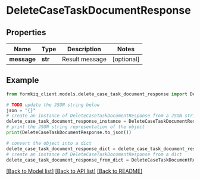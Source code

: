 # DeleteCaseTaskDocumentResponse


## Properties

Name | Type | Description | Notes
------------ | ------------- | ------------- | -------------
**message** | **str** | Result message | [optional] 

## Example

```python
from formkiq_client.models.delete_case_task_document_response import DeleteCaseTaskDocumentResponse

# TODO update the JSON string below
json = "{}"
# create an instance of DeleteCaseTaskDocumentResponse from a JSON string
delete_case_task_document_response_instance = DeleteCaseTaskDocumentResponse.from_json(json)
# print the JSON string representation of the object
print(DeleteCaseTaskDocumentResponse.to_json())

# convert the object into a dict
delete_case_task_document_response_dict = delete_case_task_document_response_instance.to_dict()
# create an instance of DeleteCaseTaskDocumentResponse from a dict
delete_case_task_document_response_from_dict = DeleteCaseTaskDocumentResponse.from_dict(delete_case_task_document_response_dict)
```
[[Back to Model list]](../README.md#documentation-for-models) [[Back to API list]](../README.md#documentation-for-api-endpoints) [[Back to README]](../README.md)



